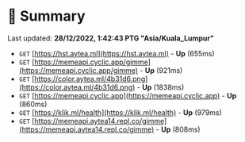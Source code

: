 # 📖 Summary
Last updated: **28/12/2022, 1:42:43 PTG "Asia/Kuala_Lumpur"**

- `GET` [https://hst.aytea.ml](https://hst.aytea.ml) - **Up** (655ms)
- `GET` [https://memeapi.cyclic.app/gimme](https://memeapi.cyclic.app/gimme) - **Up** (921ms)
- `GET` [https://color.aytea.ml/4b31d6.png](https://color.aytea.ml/4b31d6.png) - **Up** (1838ms)
- `GET` [https://memeapi.cyclic.app](https://memeapi.cyclic.app) - **Up** (860ms)
- `GET` [https://klik.ml/health](https://klik.ml/health) - **Up** (979ms)
- `GET` [https://memeapi.aytea14.repl.co/gimme](https://memeapi.aytea14.repl.co/gimme) - **Up** (808ms)
